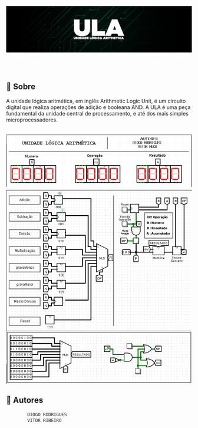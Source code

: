 <img src="./img/readmebanner.jpg" alt="">

<p align="center">
<br>
<br>
<a href="https://linkhub-haken.netlify.app">
</a>
</p>

<h2>🔖 Sobre</h2>
<p align="left">
    A unidade lógica aritmética, em inglês Arithmetic Logic Unit, é um circuito digital que realiza operações de adição e booleana AND. A ULA é uma peça fundamental da unidade central de processamento, e até dos mais simples microprocessadores.
</p>
<br>

<img src="./img/IMG_ULA_DISPLAY.png" alt="" >
<img src="./img/IMG_ULA_AND_COMAND_CENTER.png" alt="" align="center">
<img src="./img/IMG_ULA_UPLOAD_FOR_MEMORY.png" alt="" align-iten="center">

<h2>💼 Autores</h2>

            DIOGO RODRIGUES
            VITOR RIBEIRO

